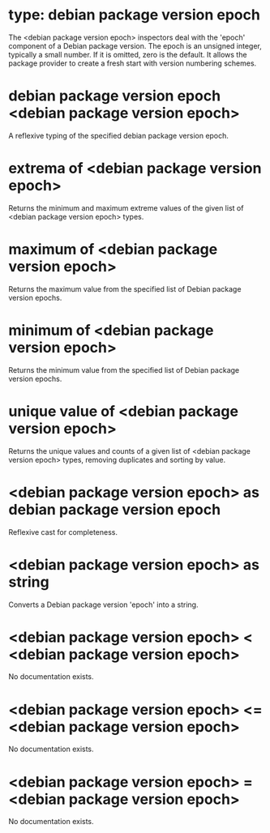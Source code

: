 # type: debian package version epoch

The &lt;debian package version epoch&gt; inspectors deal with the &#39;epoch&#39; component of a Debian package version. The epoch is an unsigned integer, typically a small number. If it is omitted,  zero is the default. It allows the package provider to create a fresh start with version numbering schemes.

# debian package version epoch &lt;debian package version epoch&gt;

A reflexive typing of the specified debian package version epoch.

# extrema of &lt;debian package version epoch&gt;

Returns the minimum and maximum extreme values of the given list of &lt;debian package version epoch&gt; types.

# maximum of &lt;debian package version epoch&gt;

Returns the maximum value from the specified list of Debian package version epochs.

# minimum of &lt;debian package version epoch&gt;

Returns the minimum value from the specified list of Debian package version epochs.

# unique value of &lt;debian package version epoch&gt;

Returns the unique values and counts of a given list of &lt;debian package version epoch&gt; types, removing duplicates and sorting by value.

# &lt;debian package version epoch&gt; as debian package version epoch

Reflexive cast for completeness.

# &lt;debian package version epoch&gt; as string

Converts a Debian package version &#39;epoch&#39; into a string.

# &lt;debian package version epoch&gt; &lt; &lt;debian package version epoch&gt;

No documentation exists.

# &lt;debian package version epoch&gt; &lt;= &lt;debian package version epoch&gt;

No documentation exists.

# &lt;debian package version epoch&gt; = &lt;debian package version epoch&gt;

No documentation exists.
